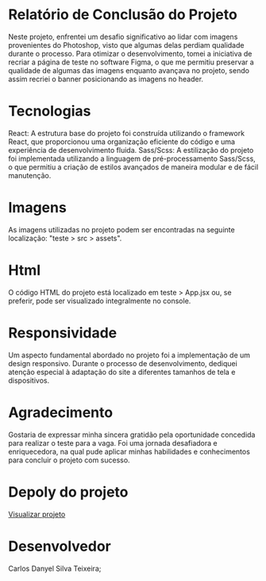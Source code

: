 # Relatório de Conclusão do Projeto 

Neste projeto, enfrentei um desafio significativo ao lidar com imagens provenientes do Photoshop, visto que algumas delas perdiam qualidade durante o processo. Para otimizar o desenvolvimento, tomei a iniciativa de recriar a página de teste no software Figma, o que me permitiu preservar a qualidade de algumas das imagens enquanto avançava no projeto, sendo assim recriei o banner posicionando as imagens no header.

# Tecnologias
React: A estrutura base do projeto foi construída utilizando o framework React, que proporcionou uma organização eficiente do código e uma experiência de desenvolvimento fluida.
Sass/Scss: A estilização do projeto foi implementada utilizando a linguagem de pré-processamento Sass/Scss, o que permitiu a criação de estilos avançados de maneira modular e de fácil manutenção.

# Imagens 
As imagens utilizadas no projeto podem ser encontradas na seguinte localização: "teste > src > assets".

# Html
O código HTML do projeto está localizado em teste > App.jsx ou, se preferir, pode ser visualizado integralmente no console.

# Responsividade

Um aspecto fundamental abordado no projeto foi a implementação de um design responsivo. Durante o processo de desenvolvimento, dediquei atenção especial à adaptação do site a diferentes tamanhos de tela e dispositivos.

# Agradecimento
Gostaria de expressar minha sincera gratidão pela oportunidade concedida para realizar o teste para a vaga. Foi uma jornada desafiadora e enriquecedora, na qual pude aplicar minhas habilidades e conhecimentos para concluir o projeto com sucesso.

# Depoly do projeto

<a href="https://mandarin-carlosdanyel.vercel.app/">Visualizar projeto</a>

# Desenvolvedor

Carlos Danyel Silva Teixeira;